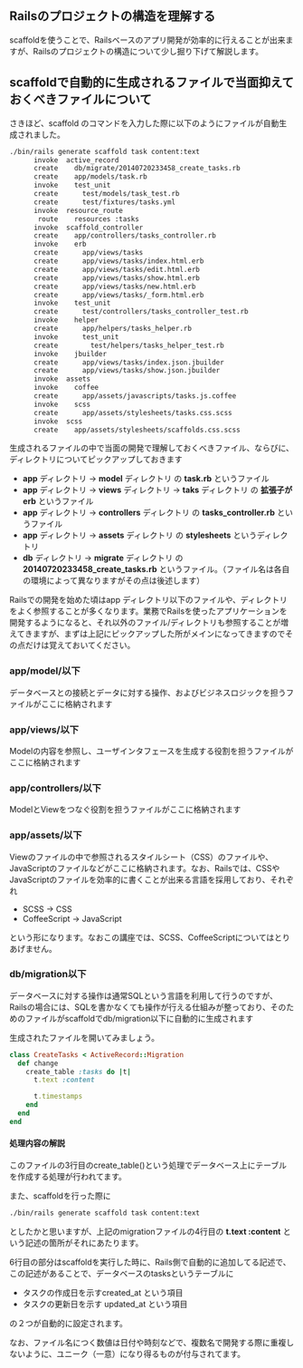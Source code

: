## Railsのプロジェクトの構造を理解する

scaffoldを使うことで、Railsベースのアプリ開発が効率的に行えることが出来ますが、Railsのプロジェクトの構造について少し掘り下げて解説します。

## scaffoldで自動的に生成されるファイルで当面抑えておくべきファイルについて

さきほど、scaffold のコマンドを入力した際に以下のようにファイルが自動生成されました。

```sh
./bin/rails generate scaffold task content:text
      invoke  active_record
      create    db/migrate/20140720233458_create_tasks.rb
      create    app/models/task.rb
      invoke    test_unit
      create      test/models/task_test.rb
      create      test/fixtures/tasks.yml
      invoke  resource_route
       route    resources :tasks
      invoke  scaffold_controller
      create    app/controllers/tasks_controller.rb
      invoke    erb
      create      app/views/tasks
      create      app/views/tasks/index.html.erb
      create      app/views/tasks/edit.html.erb
      create      app/views/tasks/show.html.erb
      create      app/views/tasks/new.html.erb
      create      app/views/tasks/_form.html.erb
      invoke    test_unit
      create      test/controllers/tasks_controller_test.rb
      invoke    helper
      create      app/helpers/tasks_helper.rb
      invoke      test_unit
      create        test/helpers/tasks_helper_test.rb
      invoke    jbuilder
      create      app/views/tasks/index.json.jbuilder
      create      app/views/tasks/show.json.jbuilder
      invoke  assets
      invoke    coffee
      create      app/assets/javascripts/tasks.js.coffee
      invoke    scss
      create      app/assets/stylesheets/tasks.css.scss
      invoke  scss
      create    app/assets/stylesheets/scaffolds.css.scss
```

生成されるファイルの中で当面の開発で理解しておくべきファイル、ならびに、ディレクトリについてピックアップしておきます


- **app** ディレクトリ → **model** ディレクトリ の **task.rb** というファイル
- **app** ディレクトリ → **views** ディレクトリ → **taks** ディレクトリ の **拡張子がerb** というファイル
- **app** ディレクトリ → **controllers** ディレクトリ の **tasks_controller.rb** というファイル
- **app** ディレクトリ → **assets** ディレクトリ の **stylesheets** というディレクトリ
- **db** ディレクトリ → **migrate** ディレクトリ の **20140720233458_create_tasks.rb** というファイル。（ファイル名は各自の環境によって異なりますがその点は後述します）

Railsでの開発を始めた頃はapp ディレクトリ以下のファイルや、ディレクトリをよく参照することが多くなります。業務でRailsを使ったアプリケーションを開発するようになると、それ以外のファイル/ディレクトリも参照することが増えてきますが、まずは上記にピックアップした所がメインになってきますのでその点だけは覚えておいてください。

### app/model/以下

データベースとの接続とデータに対する操作、およびビジネスロジックを担うファイルがここに格納されます

### app/views/以下

Modelの内容を参照し、ユーザインタフェースを生成する役割を担うファイルがここに格納されます

### app/controllers/以下

ModelとViewをつなぐ役割を担うファイルがここに格納されます


### app/assets/以下

Viewのファイルの中で参照されるスタイルシート（CSS）のファイルや、JavaScriptのファイルなどがここに格納されます。なお、Railsでは、CSSやJavaScriptのファイルを効率的に書くことが出来る言語を採用しており、それぞれ

- SCSS → CSS
- CoffeeScript → JavaScript

という形になります。なおこの講座では、SCSS、CoffeeScriptについてはとりあげません。

### db/migration以下

データベースに対する操作は通常SQLという言語を利用して行うのですが、Railsの場合には、SQLを書かなくても操作が行える仕組みが整っており、そのためのファイルがscaffoldでdb/migration以下に自動的に生成されます

生成されたファイルを開いてみましょう。

```ruby
class CreateTasks < ActiveRecord::Migration
  def change
    create_table :tasks do |t|
      t.text :content

      t.timestamps
    end
  end
end
```

#### 処理内容の解説

このファイルの3行目のcreate_table()という処理でデータベース上にテーブルを作成する処理が行われてます。

また、scaffoldを行った際に

```sh
./bin/rails generate scaffold task content:text
```

としたかと思いますが、上記のmigrationファイルの4行目の **t.text :content** という記述の箇所がそれにあたります。

6行目の部分はscaffoldを実行した時に、Rails側で自動的に追加してる記述で、この記述があることで、データベースのtasksというテーブルに

- タスクの作成日を示すcreated_at という項目
- タスクの更新日を示す updated_at という項目

の２つが自動的に設定されます。

なお、ファイル名につく数値は日付や時刻などで、複数名で開発する際に重複しないように、ユニーク（一意）になり得るものが付与されてます。



